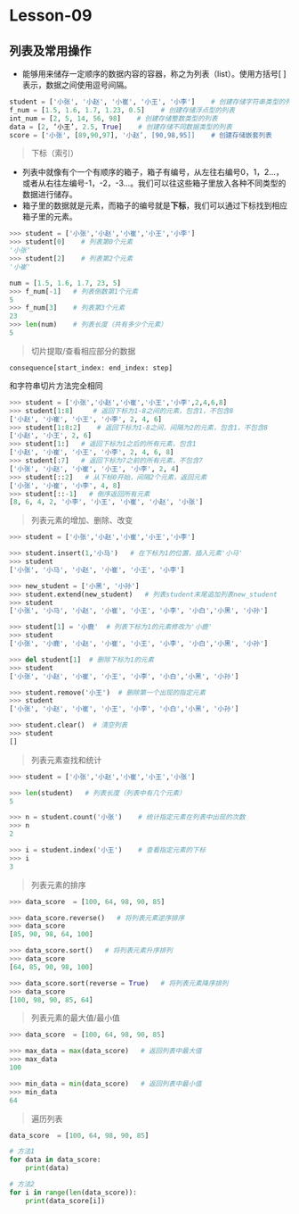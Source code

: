 # **Lesson-09**

## **列表及常用操作**

- 能够用来储存一定顺序的数据内容的容器，称之为列表（list）。使用方括号[ ]表示，数据之间使用逗号间隔。

```python
student = ['小张', '小赵', '小崔', '小王', '小李']    # 创建存储字符串类型的列表
f_num = [1.5, 1.6, 1.7, 1.23, 0.5]    # 创建存储浮点型的列表
int_num = [2, 5, 14, 56, 98]    # 创建存储整数类型的列表
data = [2, ‘小王’, 2.5, True]    # 创建存储不同数据类型的列表
score = ['小张', [89,90,97], '小赵’, [90,98,95]]    # 创建存储嵌套列表
```

> 下标（索引）

- 列表中就像有个一个有顺序的箱子，箱子有编号，从左往右编号0，1，2…，或者从右往左编号-1，-2，-3…。我们可以往这些箱子里放入各种不同类型的数据进行储存。
- 箱子里的数据就是元素，而箱子的编号就是**下标**，我们可以通过下标找到相应箱子里的元素。

```python
>>> student = ['小张','小赵','小崔','小王','小李']    
>>> student[0]    # 列表第0个元素
'小张'
>>> student[2]    # 列表第2个元素
'小崔'

num = [1.5, 1.6, 1.7, 23, 5]  
>>> f_num[-1]   # 列表倒数第1个元素
5
>>> f_num[3]    # 列表第3个元素
23
>>> len(num)    # 列表长度（共有多少个元素）
5
```

> 切片提取/查看相应部分的数据

`consequence[start_index: end_index: step]`

和字符串切片方法完全相同

```python
>>> student = ['小张','小赵','小崔','小王','小李',2,4,6,8]
>>> student[1:8]     # 返回下标为1-8之间的元素，包含1，不包含8
['小赵', '小崔', '小王', '小李', 2, 4, 6]
>>> student[1:8:2]    # 返回下标为1-8之间，间隔为2的元素，包含1，不包含8
['小赵', '小王', 2, 6]
>>> student[1:]   # 返回下标为1之后的所有元素，包含1
['小赵', '小崔', '小王', '小李', 2, 4, 6, 8]
>>> student[:7]   # 返回下标为7之前的所有元素，不包含7
['小张', '小赵', '小崔', '小王', '小李', 2, 4]
>>> student[::2]   # 从下标0开始，间隔2个元素，返回元素
['小张', '小崔', '小李', 4, 8]
>>> student[::-1]   # 倒序返回所有元素
[8, 6, 4, 2, '小李', '小王', '小崔', '小赵', '小张']
```

> 列表元素的增加、删除、改变

```python
>>> student = ['小张','小赵','小崔','小王','小李']

>>> student.insert(1,'小马')   # 在下标为1的位置，插入元素'小马'
>>> student
['小张', '小马', '小赵', '小崔', '小王', '小李']

>>> new_student = ['小黑', '小孙']
>>> student.extend(new_student)   # 列表student末尾追加列表new_student
>>> student
['小张', '小马', '小赵', '小崔', '小王', '小李', '小白','小黑', '小孙']

>>> student[1] = '小鹿'  # 列表下标为1的元素修改为'小鹿'
>>> student
['小张', '小鹿', '小赵', '小崔', '小王', '小李', '小白','小黑', '小孙']

>>> del student[1]  # 删除下标为1的元素
>>> student
['小张', '小赵', '小崔', '小王', '小李', '小白','小黑', '小孙']

>>> student.remove('小王')  # 删除第一个出现的指定元素
>>> student
['小张', '小赵', '小崔', '小王', '小李', '小白','小黑', '小孙']

>>> student.clear()  # 清空列表
>>> student
[]
```

> 列表元素查找和统计

```python
>>> student = ['小张','小赵','小崔','小王','小张']

>>> len(student)   # 列表长度（列表中有几个元素）
5

>>> n = student.count('小张')    # 统计指定元素在列表中出现的次数 
>>> n
2

>>> i = student.index('小王')    # 查看指定元素的下标
>>> i
3
```

> 列表元素的排序

```python
>>> data_score  = [100, 64, 98, 90, 85]

>>> data_score.reverse()   # 将列表元素逆序排序
>>> data_score   
[85, 90, 98, 64, 100]

>>> data_score.sort()   # 将列表元素升序排列
>>> data_score   
[64, 85, 90, 98, 100]

>>> data_score.sort(reverse = True)   # 将列表元素降序排列
>>> data_score   
[100, 98, 90, 85, 64]
```

> 列表元素的最大值/最小值

```python
>>> data_score  = [100, 64, 98, 90, 85]

>>> max_data = max(data_score)   # 返回列表中最大值
>>> max_data   
100

>>> min_data = min(data_score)   # 返回列表中最小值
>>> min_data   
64
```

> 遍历列表

```python
data_score  = [100, 64, 98, 90, 85]

# 方法1
for data in data_score:
    print(data)

# 方法2
for i in range(len(data_score)):
    print(data_score[i])
```